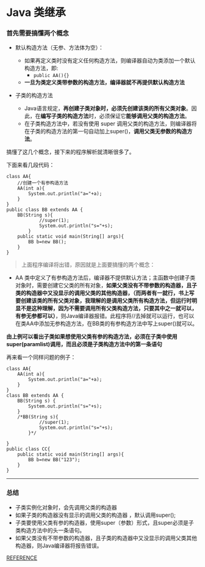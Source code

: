 # Java 类继承
### 首先需要搞懂两个概念
- 默认构造方法（无参、方法体为空）：
  - 如果再定义类时没有定义任何构造方法，则编译器自动为类添加一个默认构造方法，即:
    - ```public AA(){}```
  - **一旦为类定义类带参数的构造方法，编译器就不再提供默认构造方法**

- 子类的构造方法
  - Java语言规定，**再创建子类对象时，必须先创建该类的所有父类对象**。因此，在**编写子类的构造方法**时，必须保证它**能够调用父类的构造方法**。
  - 在子类构造方法中，若没有使用 super 调用父类的构造方法，则编译器将在子类的构造方法的第一句自动加上super()，**调用父类无参数的构造方法**。

搞懂了这几个概念，接下来的程序解析就清晰很多了。

下面来看几段代码：
```
class AA{
    //创建一个有参构造方法
    AA(int a){
        System.out.println("a="+a);
    }
}
public class BB extends AA {
    BB(String s){
            //super(1);
            System.out.println("s="+s);
        }
    public static void main(String[] args){
        BB b=new BB();
    }
}
```
> 上面程序编译将出错，原因就是上面要搞懂的两个概念：
- AA 类中定义了有参构造方法后，编译器不提供默认方法；主函数中创建子类对象时，需要创建它父类的所有对象，**如果父类没有不带参数的构造器，且子类的构造器中又没显示的调用父类的其他构造器，（而两者有一就行，书上写要创建该类的所有父类对象，我理解的是调用父类所有构造方法，但运行时明显不是这种理解，因为不需要调用所有父类构造方法，只要其中之一就可以，有参无参都可以）**，则Java编译器报错。此程序将//去掉就可以运行，也可以在类AA中添加无参构造方法，在BB类的有参构造方法中写上super()就可以。

**由上例可以看出子类如果想使用父类有参的构造方法，必须在子类中使用super(paramlist)调用，而且必须是子类构造方法中的第一条语句**

再来看一个同样问题的例子：
```
class AA{
    AA(int a){
        System.out.println("a="+a);
    }
}
class BB extends AA {
    BB(String s) {
        System.out.println("s="+s);
    }
    /*BB(String s){
            //super(1);
            System.out.println("s="+s);
        }*/

}
public class CC{
    public static void main(String[] args){
        BB b=new BB("123");
    }
}
```
---------------------------------------------
### 总结
- 子类实例化对象时，会先调用父类的构造器
- 如果子类的构造器没有显示的调用父类的构造器 ，默认调用super();
- 子类要使用父类有参的构造器，使用super（参数）形式，且super必须是子类构造方法中的头一条语句。
- 如果父类没有不带参数的构造器，且子类的构造器中又没显示的调用父类其他构造器，则Java编译器将报告错误。

[REFERENCE](https://blog.csdn.net/wangyl_gain/article/details/49366505)